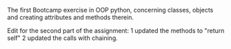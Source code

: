 The first Bootcamp exercise in OOP python, concerning classes, objects and creating attributes and methods therein.

Edit for the second part of the assignment: 
 1 updated the methods to "return self"
 2 updated the calls with chaining.